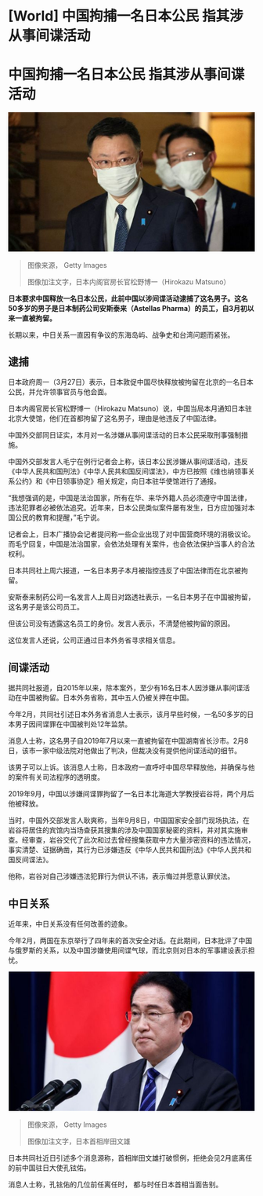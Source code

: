 # [World] 中国拘捕一名日本公民 指其涉从事间谍活动

#  中国拘捕一名日本公民 指其涉从事间谍活动


![松野博一](_129160970_gettyimages-1247248492.jpg)

> 图像来源，  Getty Images
>
> 图像加注文字，日本内阁官房长官松野博一（Hirokazu Matsuno）

**日本要求中国释放一名日本公民，此前中国以涉间谍活动逮捕了这名男子。这名50多岁的男子是日本制药公司安斯泰来（Astellas Pharma）的员工，自3月初以来一直被拘留。**

长期以来，中日关系一直因有争议的东海岛屿、战争史和台湾问题而紧张。

##  逮捕

日本政府周一（3月27日）表示，日本敦促中国尽快释放被拘留在北京的一名日本公民，并允许领事官员与他会面。

日本内阁官房长官松野博一（Hirokazu Matsuno）说，中国当局本月通知日本驻北京大使馆，他们在首都拘留了这名男子，理由是他违反了中国法律。

中国外交部同日证实，本月对一名涉嫌从事间谍活动的日本公民采取刑事强制措施。

中国外交部发言人毛宁在例行记者会上称，该日本公民涉嫌从事间谍活动，违反《中华人民共和国刑法》《中华人民共和国反间谍法》，中方已按照《维也纳领事关系公约》和《中日领事协定》相关规定，向日本驻华使馆进行了通报。

“我想强调的是，中国是法治国家，所有在华、来华外籍人员必须遵守中国法律，违法犯罪者必被依法追究。近年来，日本公民类似案件屡有发生，日方应加强对本国公民的教育和提醒，”毛宁说。

记者会上，日本广播协会记者提问称一些企业出现了对中国营商环境的消极议论。而毛宁回复，中国是法治国家，会依法处理有关案件，也会依法保护当事人的合法权利。

日本共同社上周六报道，一名日本男子本月被指控违反了中国法律而在北京被拘留。

安斯泰来制药公司一名发言人上周日对路透社表示，一名日本男子在中国被拘留，这名男子是该公司员工。

但该公司没有透露这名员工的身份。发言人表示，不清楚他被拘留的原因。

这位发言人还说，公司正通过日本外务省寻求相关信息。

##  间谍活动

据共同社报道，自2015年以来，除本案外，至少有16名日本人因涉嫌从事间谍活动在中国被拘留。日本外务省称，其中五人仍被关押在中国。

今年2月，共同社引述日本外务省消息人士表示，该月早些时候，一名50多岁的日本男子因间谍罪在中国被判处12年监禁。

消息人士称，这名男子自2019年7月以来一直被拘留在中国湖南省长沙市。2月8日，该市一家中级法院对他做出了判决，但裁决没有提供他间谍活动的细节。

该男子可以上诉。该消息人士称，日本政府一直呼吁中国尽早释放他，并确保与他的案件有关司法程序的透明度。

2019年9月，中国以涉嫌间谍罪拘留了一名日本北海道大学教授岩谷将，两个月后他被释放。

当时，中国外交部发言人耿爽称，当年9月8日，中国国家安全部门现场执法，在岩谷将居住的宾馆内当场查获其搜集的涉及中国国家秘密的资料，并对其实施审查。经审查，岩谷交代了此次和过去曾经搜集获取中方大量涉密资料的违法情况，事实清楚、证据确凿，其行为已涉嫌违反《中华人民共和国刑法》《中华人民共和国反间谍法》。

他称，岩谷对自己涉嫌违法犯罪行为供认不讳，表示悔过并愿意认罪伏法。

##  中日关系

近年来，中日关系没有任何改善的迹象。

今年2月，两国在东京举行了四年来的首次安全对话。在此期间，日本批评了中国与俄罗斯的关系，以及中国涉嫌使用间谍气球，而北京则对日本的军事建设表示担忧。

![日本首相岸田文雄](_129171558_gettyimages-1248371671.jpg)

> 图像来源，  Getty Images
>
> 图像加注文字，日本首相岸田文雄

日本共同社近日引述多个消息源称，首相岸田文雄打破惯例，拒绝会见2月底离任的前中国驻日大使孔铉佑。

消息人士称，孔铉佑的几位前任离任时， 都与时任日本首相当面告别。


